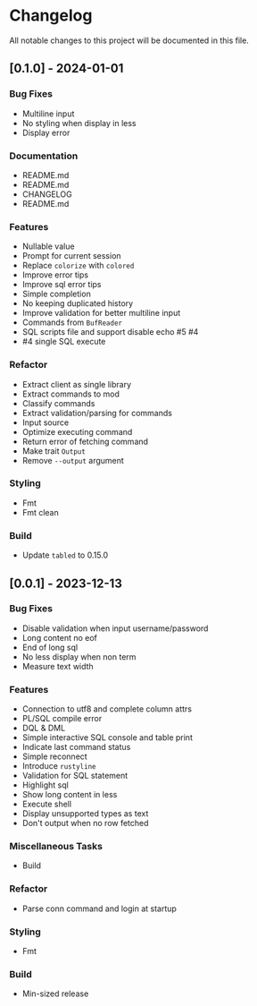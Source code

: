 # Changelog

All notable changes to this project will be documented in this file.

## [0.1.0] - 2024-01-01

### Bug Fixes

- Multiline input
- No styling when display in less
- Display error

### Documentation

- README.md
- README.md
- CHANGELOG
- README.md

### Features

- Nullable value
- Prompt for current session
- Replace `colorize` with `colored`
- Improve error tips
- Improve sql error tips
- Simple completion
- No keeping duplicated history
- Improve validation for better multiline input
- Commands from `BufReader`
- SQL scripts file and support disable echo #5 #4
- #4 single SQL execute

### Refactor

- Extract client as single library
- Extract commands to mod
- Classify commands
- Extract validation/parsing for commands
- Input source
- Optimize executing command
- Return error of fetching command
- Make trait `Output`
- Remove `--output` argument

### Styling

- Fmt
- Fmt clean

### Build

- Update `tabled` to 0.15.0

## [0.0.1] - 2023-12-13

### Bug Fixes

- Disable validation when input username/password
- Long content no eof
- End of long sql
- No less display when non term
- Measure text width

### Features

- Connection to utf8 and complete column attrs
- PL/SQL compile error
- DQL & DML
- Simple interactive SQL console and table print
- Indicate last command status
- Simple reconnect
- Introduce `rustyline`
- Validation for SQL statement
- Highlight sql
- Show long content in less
- Execute shell
- Display unsupported types as text
- Don't output when no row fetched

### Miscellaneous Tasks

- Build

### Refactor

- Parse conn command and login at startup

### Styling

- Fmt

### Build

- Min-sized release

<!-- generated by git-cliff -->
